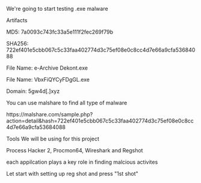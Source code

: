 <p>We're going to start testing .exe malware</p>
<p>Artifacts</p>
<p>MD5: 7a0093c743fc33a5e111f2fec269f79b</p>
<p>SHA256: 722ef401e5cbb067c5c33faa402774d3c75ef08e0c8cc4d7e66a9cfa53684088</p>
<p>File Name: e-Archive Dekont.exe</p>
<p>File Name: VbxFiQYCyFDgGL.exe</p>
<p>Domain: 5gw4d[.]xyz</p>
<p>You can use malshare to find all type of malware</p>

<p>https://malshare.com/sample.php?action=detail&hash=722ef401e5cbb067c5c33faa402774d3c75ef08e0c8cc4d7e66a9cfa53684088</p>


<p>Tools We will be using for this project</p>
<p>Process Hacker 2, Procmon64, Wireshark and Regshot</p>
<p> each appilcation plays a key role in finding malcious activites </p>

<p>Let start with setting up reg shot and press "1st shot"</p>



